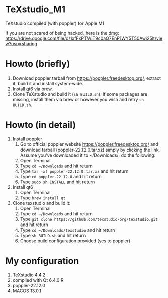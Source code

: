 # TeXstudio_M1
TeXstudio compiled (with poppler) for Apple M1

If you are not scared of being hacked, here is the dmg:
https://drive.google.com/file/d/1xfFxPTWIT9c0aQ7EnP1WY5T50Awi25lt/view?usp=sharing
# Howto (briefly)
  1. Download poppler tarball from https://poppler.freedesktop.org/, extract it, build it and install system-wide.
  2. Install qt6 via brew.
  3. Clone TeXstudio and build it (`sh BUILD.sh`). If some packages are missing, install them via brew or however you wish and retry `sh BUILD.sh`.
# Howto (in detail)
1. Install poppler
    1. Go to official poppler website https://poppler.freedesktop.org/ and download tarball (poppler-22.12.0.tar.xz) simply by clicking the link. 
    Assume you've downloaded it to ~/Downloads/; do the following:
    1. Open Terminal
    2. Type `cd ~/Downloads` and hit return
    3. Type `tar -xf poppler-22.12.0.tar.xz` and hit return
    4. Type `cd poppler-22.12.0` and hit return
    5. Type `sudo sh INSTALL` and hit return
3. Install qt6
    1. Open Terminal
    2. Type `brew install qt`
4. Clone texstudio and build it:
    1. Open Terminal
    2. Type `cd ~/Downloads` and hit return
    3. Type `git clone https://github.com/texstudio-org/texstudio.git` and hit return
    4. Type `cd ~/Downloads/texstudio` and hit return
    5. Type `sh BUILD.sh` and hit return
    6. Choose build configuration provided (yes to poppler)
# My configuration
 1. TeXstudio 4.4.2
 2. compiled with Qt 6.4.0 R
 3. poppler-22.12.0
 4. MACOS 13.0.1
